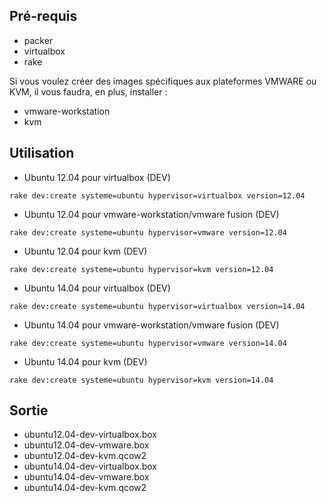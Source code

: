 ## Pré-requis

* packer
* virtualbox
* rake

Si vous voulez créer des images spécifiques aux plateformes VMWARE ou KVM, il vous faudra, en plus, installer :

* vmware-workstation
* kvm


## Utilisation

* Ubuntu 12.04 pour virtualbox (DEV)

```
rake dev:create systeme=ubuntu hypervisor=virtualbox version=12.04
```

* Ubuntu 12.04 pour vmware-workstation/vmware fusion (DEV)

```
rake dev:create systeme=ubuntu hypervisor=vmware version=12.04
```

* Ubuntu 12.04 pour kvm (DEV)

```
rake dev:create systeme=ubuntu hypervisor=kvm version=12.04
```

* Ubuntu 14.04 pour virtualbox (DEV)

```
rake dev:create systeme=ubuntu hypervisor=virtualbox version=14.04
```

* Ubuntu 14.04 pour vmware-workstation/vmware fusion (DEV)

```
rake dev:create systeme=ubuntu hypervisor=vmware version=14.04
```

* Ubuntu 14.04 pour kvm (DEV)

```
rake dev:create systeme=ubuntu hypervisor=kvm version=14.04
```

## Sortie

* ubuntu12.04-dev-virtualbox.box
* ubuntu12.04-dev-vmware.box
* ubuntu12.04-dev-kvm.qcow2
* ubuntu14.04-dev-virtualbox.box
* ubuntu14.04-dev-vmware.box
* ubuntu14.04-dev-kvm.qcow2
